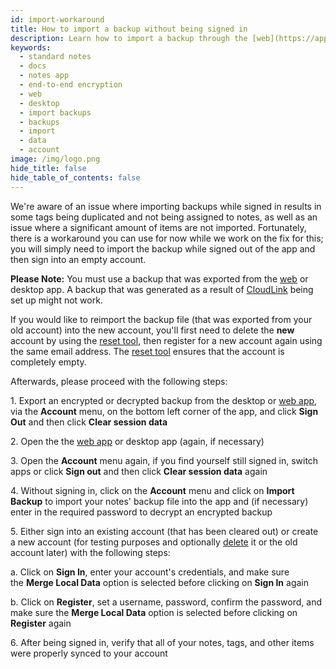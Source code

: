 ```yaml
---
id: import-workaround
title: How to import a backup without being signed in
description: Learn how to import a backup through the [web](https://app.standardnotes.org) or [desktop](https://standardnotes.org/download) apps without being signed in
keywords:
  - standard notes
  - docs
  - notes app
  - end-to-end encryption
  - web
  - desktop
  - import backups
  - backups
  - import
  - data
  - account
image: /img/logo.png
hide_title: false
hide_table_of_contents: false
---
```


We're aware of an issue where importing backups while signed in results in some tags being duplicated and not being assigned to notes, as well as an issue where a significant amount of items are not imported. Fortunately, there is a workaround you can use for now while we work on the fix for this; you will simply need to import the backup while signed out of the app and then sign into an empty account.

**Please Note:** You must use a backup that was exported from the [web](https://app.standardnotes.org/) or desktop app. A backup that was generated as a result of [CloudLink](https://standardnotes.org/help/27/how-do-i-enable-dropbox-google-drive-or-onedrive-backups) being set up might not work.

If you would like to reimport the backup file (that was exported from your old account) into the new account, you'll first need to delete the **new** account by using the [reset tool](https://standardnotes.org/reset/), then register for a new account again using the same email address. The [reset tool](https://standardnotes.org/reset/) ensures that the account is completely empty.

Afterwards, please proceed with the following steps:

1\. Export an encrypted or decrypted backup from the desktop or [web app](https://app.standardnotes.org/), via the **Account** menu, on the bottom left corner of the app, and click **Sign Out** and then click **Clear session data**

2\. Open the the [web app](https://app.standardnotes.org/) or desktop app (again, if necessary)

3\. Open the **Account** menu again, if you find yourself still signed in, switch apps or click **Sign out** and then click **Clear session data** again

4\. Without signing in, click on the **Account** menu and click on **Import Backup** to import your notes' backup file into the app and (if necessary) enter in the required password to decrypt an encrypted backup

5\. Either sign into an existing account (that has been cleared out) or create a new account (for testing purposes and optionally [delete](https://standardnotes.org/reset/) it or the old account later) with the following steps:

a. Click on **Sign In**, enter your account's credentials, and make sure the **Merge Local Data** option is selected before clicking on **Sign In** again

b. Click on **Register**, set a username, password, confirm the password, and make sure the **Merge Local Data** option is selected before clicking on **Register** again

6\. After being signed in, verify that all of your notes, tags, and other items were properly synced to your account
